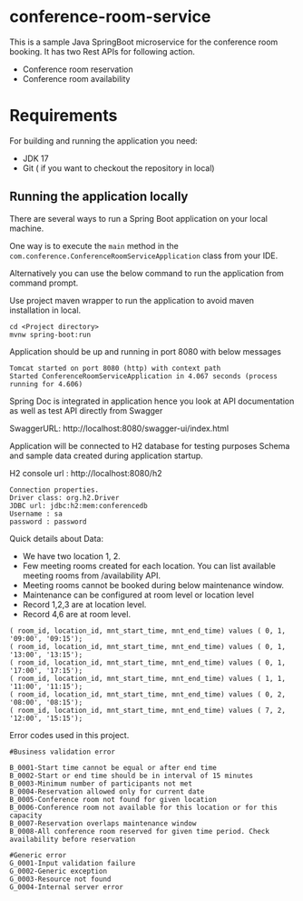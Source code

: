 # conference-room-service

This is a sample Java SpringBoot microservice for the conference room booking.
It has two Rest APIs for following action.
* Conference room reservation
* Conference room availability

# Requirements

For building and running the application you need:

- JDK 17
- Git ( if you want to checkout the repository in local)

## Running the application locally

There are several ways to run a Spring Boot application on your local machine. 

One way is to execute the `main` method in the `com.conference.ConferenceRoomServiceApplication` class from your IDE.

Alternatively you can use the below command to run the application from command prompt.

Use project maven wrapper to run the application to avoid maven installation in local.
```shell
cd <Project directory>
mvnw spring-boot:run
```

Application should be up and running in port 8080 with below messages

```agsl
Tomcat started on port 8080 (http) with context path
Started ConferenceRoomServiceApplication in 4.067 seconds (process running for 4.606)
```

Spring Doc is integrated in application hence you look at API documentation as well as test API directly from Swagger

SwaggerURL: http://localhost:8080/swagger-ui/index.html


Application will be connected to H2 database for testing purposes
Schema and sample data created during application startup.

H2 console url : http://localhost:8080/h2
```agsl
Connection properties.
Driver class: org.h2.Driver
JDBC url: jdbc:h2:mem:conferencedb
Username : sa
password : password
```


Quick details about Data:
- We have two location 1, 2.
- Few meeting rooms created for each location. You can list available meeting rooms from /availability API.
- Meeting rooms cannot be booked during below maintenance window.
- Maintenance can be configured at room level or location level
- Record 1,2,3 are at location level.
- Record 4,6 are at room level.

```editorconfig
( room_id, location_id, mnt_start_time, mnt_end_time) values ( 0, 1, '09:00', '09:15');
( room_id, location_id, mnt_start_time, mnt_end_time) values ( 0, 1, '13:00', '13:15');
( room_id, location_id, mnt_start_time, mnt_end_time) values ( 0, 1, '17:00', '17:15');
( room_id, location_id, mnt_start_time, mnt_end_time) values ( 1, 1, '11:00', '11:15');
( room_id, location_id, mnt_start_time, mnt_end_time) values ( 0, 2, '08:00', '08:15');
( room_id, location_id, mnt_start_time, mnt_end_time) values ( 7, 2, '12:00', '15:15');
```


Error codes used in this project.
```agsl
#Business validation error

B_0001-Start time cannot be equal or after end time
B_0002-Start or end time should be in interval of 15 minutes
B_0003-Minimum number of participants not met
B_0004-Reservation allowed only for current date
B_0005-Conference room not found for given location
B_0006-Conference room not available for this location or for this capacity
B_0007-Reservation overlaps maintenance window
B_0008-All conference room reserved for given time period. Check availability before reservation

#Generic error
G_0001-Input validation failure
G_0002-Generic exception
G_0003-Resource not found
G_0004-Internal server error
```


